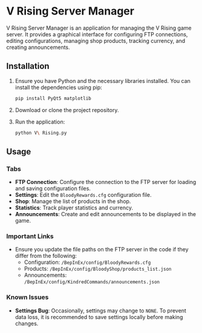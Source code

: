 # V Rising Server Manager

V Rising Server Manager is an application for managing the V Rising game server. It provides a graphical interface for configuring FTP connections, editing configurations, managing shop products, tracking currency, and creating announcements.

## Installation

1. Ensure you have Python and the necessary libraries installed. You can install the dependencies using pip:

   ```bash
   pip install PyQt5 matplotlib
   ```

2. Download or clone the project repository.

3. Run the application:

   ```bash
   python V\ Rising.py
   ```

## Usage

### Tabs

- **FTP Connection**: Configure the connection to the FTP server for loading and saving configuration files.
- **Settings**: Edit the `BloodyRewards.cfg` configuration file.
- **Shop**: Manage the list of products in the shop.
- **Statistics**: Track player statistics and currency.
- **Announcements**: Create and edit announcements to be displayed in the game.

### Important Links

- Ensure you update the file paths on the FTP server in the code if they differ from the following:
  - Configuration: `/BepInEx/config/BloodyRewards.cfg`
  - Products: `/BepInEx/config/BloodyShop/products_list.json`
  - Announcements: `/BepInEx/config/KindredCommands/announcements.json`

### Known Issues

- **Settings Bug**: Occasionally, settings may change to `NONE`. To prevent data loss, it is recommended to save settings locally before making changes.
